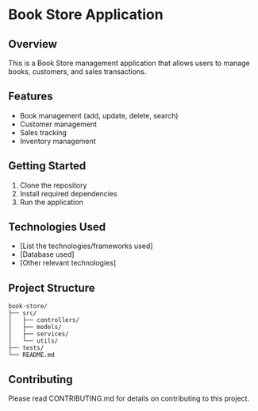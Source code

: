 # Book Store Application

## Overview

This is a Book Store management application that allows users to manage books, customers, and sales transactions.

## Features

- Book management (add, update, delete, search)
- Customer management
- Sales tracking
- Inventory management

## Getting Started

1. Clone the repository
2. Install required dependencies
3. Run the application

## Technologies Used

- [List the technologies/frameworks used]
- [Database used]
- [Other relevant technologies]

## Project Structure

```
book-store/
├── src/
│   ├── controllers/
│   ├── models/
│   ├── services/
│   └── utils/
├── tests/
└── README.md
```

## Contributing

Please read CONTRIBUTING.md for details on contributing to this project.

